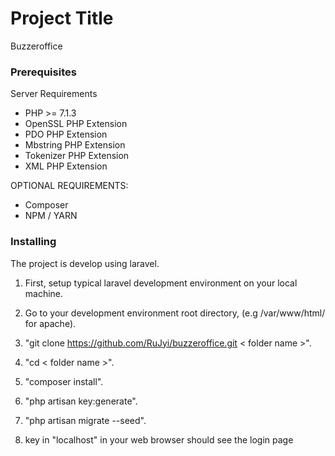 # Project Title

Buzzeroffice

### Prerequisites

Server Requirements
- PHP >= 7.1.3
- OpenSSL PHP Extension
- PDO PHP Extension
- Mbstring PHP Extension
- Tokenizer PHP Extension
- XML PHP Extension

OPTIONAL REQUIREMENTS:
- Composer
- NPM / YARN

### Installing

The project is develop using laravel.

1. First, setup typical laravel development environment on your local machine.

2. Go to your development environment root directory, (e.g /var/www/html/ for apache).

3. "git clone https://github.com/RuJyi/buzzeroffice.git < folder name >".

4. "cd < folder name >".

5. "composer install".

6. "php artisan key:generate".

7. "php artisan migrate --seed".

8. key in "localhost" in your web browser should see the login page


